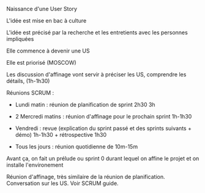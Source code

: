 Naissance d'une User Story

L'idée est mise en bac à culture

L'idée est précisé par la recherche et les entretients avec les personnes impliquées

Elle commence à devenir une US

Elle est priorisé (MOSCOW)

Les discussion d'affinage vont servir à préciser les US, comprendre les détails, (1h-1h30) 

Réunions SCRUM :

- Lundi matin : réunion de planification de sprint 2h30 3h

- 2 Mercredi matins : réunion d'affinage pour le prochain sprint 1h-1h30

- Vendredi : revue (explication du sprint passé et des sprints suivants + démo) 1h-1h30 + rétrospective 1h30

- Tous les jours : réunion quotidienne de 10m-15m

Avant ça, on fait un prélude ou sprint 0 durant lequel on affine le projet et on installe l'environement 

Réunion d'affinage, très similaire de la réunion de planification. Conversation sur les US. Voir SCRUM guide.

